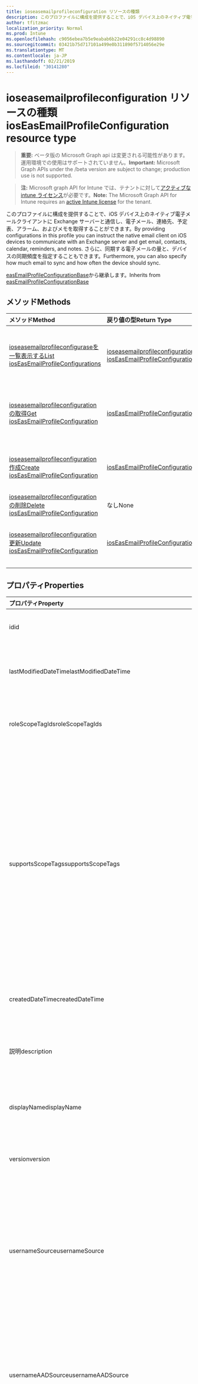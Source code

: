 ```yaml
---
title: ioseasemailprofileconfiguration リソースの種類
description: このプロファイルに構成を提供することで、iOS デバイス上のネイティブ電子メールクライアントに Exchange サーバーと通信し、電子メール、連絡先、予定表、アラーム、およびメモを取得することができます。 さらに、同期する電子メールの量と、デバイスの同期頻度を指定することもできます。
author: tfitzmac
localization_priority: Normal
ms.prod: Intune
ms.openlocfilehash: c9056ebea7b5e9eabab6b22e04291cc8c4d98890
ms.sourcegitcommit: 03421b75d717101a499e0b311890f5714056e29e
ms.translationtype: MT
ms.contentlocale: ja-JP
ms.lasthandoff: 02/21/2019
ms.locfileid: "30141280"
---
```

# <a name="ioseasemailprofileconfiguration-resource-type"></a><span data-ttu-id="a42d5-104">ioseasemailprofileconfiguration リソースの種類</span><span class="sxs-lookup"><span data-stu-id="a42d5-104">iosEasEmailProfileConfiguration resource type</span></span>

> <span data-ttu-id="a42d5-105">**重要:** ベータ版の Microsoft Graph api は変更される可能性があります。運用環境での使用はサポートされていません。</span><span class="sxs-lookup"><span data-stu-id="a42d5-105">**Important:** Microsoft Graph APIs under the /beta version are subject to change; production use is not supported.</span></span>

> <span data-ttu-id="a42d5-106">**注:** Microsoft graph API for Intune では、テナントに対して[アクティブな intune ライセンス](https://go.microsoft.com/fwlink/?linkid=839381)が必要です。</span><span class="sxs-lookup"><span data-stu-id="a42d5-106">**Note:** The Microsoft Graph API for Intune requires an [active Intune license](https://go.microsoft.com/fwlink/?linkid=839381) for the tenant.</span></span>

<span data-ttu-id="a42d5-107">このプロファイルに構成を提供することで、iOS デバイス上のネイティブ電子メールクライアントに Exchange サーバーと通信し、電子メール、連絡先、予定表、アラーム、およびメモを取得することができます。</span><span class="sxs-lookup"><span data-stu-id="a42d5-107">By providing configurations in this profile you can instruct the native email client on iOS devices to communicate with an Exchange server and get email, contacts, calendar, reminders, and notes.</span></span> <span data-ttu-id="a42d5-108">さらに、同期する電子メールの量と、デバイスの同期頻度を指定することもできます。</span><span class="sxs-lookup"><span data-stu-id="a42d5-108">Furthermore, you can also specify how much email to sync and how often the device should sync.</span></span>


<span data-ttu-id="a42d5-109">[easEmailProfileConfigurationBase](../resources/intune-deviceconfig-easemailprofileconfigurationbase.md)から継承します。</span><span class="sxs-lookup"><span data-stu-id="a42d5-109">Inherits from [easEmailProfileConfigurationBase](../resources/intune-deviceconfig-easemailprofileconfigurationbase.md)</span></span>

## <a name="methods"></a><span data-ttu-id="a42d5-110">メソッド</span><span class="sxs-lookup"><span data-stu-id="a42d5-110">Methods</span></span>
|<span data-ttu-id="a42d5-111">メソッド</span><span class="sxs-lookup"><span data-stu-id="a42d5-111">Method</span></span>|<span data-ttu-id="a42d5-112">戻り値の型</span><span class="sxs-lookup"><span data-stu-id="a42d5-112">Return Type</span></span>|<span data-ttu-id="a42d5-113">説明</span><span class="sxs-lookup"><span data-stu-id="a42d5-113">Description</span></span>|
|:---|:---|:---|
|[<span data-ttu-id="a42d5-114">ioseasemailprofileconfiguraseを一覧表示する</span><span class="sxs-lookup"><span data-stu-id="a42d5-114">List iosEasEmailProfileConfigurations</span></span>](../api/intune-deviceconfig-ioseasemailprofileconfiguration-list.md)|<span data-ttu-id="a42d5-115">[ioseasemailprofileconfiguration](../resources/intune-deviceconfig-ioseasemailprofileconfiguration.md)コレクション</span><span class="sxs-lookup"><span data-stu-id="a42d5-115">[iosEasEmailProfileConfiguration](../resources/intune-deviceconfig-ioseasemailprofileconfiguration.md) collection</span></span>|<span data-ttu-id="a42d5-116">[ioseasemailprofileconfiguration](../resources/intune-deviceconfig-ioseasemailprofileconfiguration.md)プロパティオブジェクトのプロパティとリレーションシップをリストします。</span><span class="sxs-lookup"><span data-stu-id="a42d5-116">List properties and relationships of the [iosEasEmailProfileConfiguration](../resources/intune-deviceconfig-ioseasemailprofileconfiguration.md) objects.</span></span>|
|[<span data-ttu-id="a42d5-117">ioseasemailprofileconfiguration の取得</span><span class="sxs-lookup"><span data-stu-id="a42d5-117">Get iosEasEmailProfileConfiguration</span></span>](../api/intune-deviceconfig-ioseasemailprofileconfiguration-get.md)|[<span data-ttu-id="a42d5-118">iosEasEmailProfileConfiguration</span><span class="sxs-lookup"><span data-stu-id="a42d5-118">iosEasEmailProfileConfiguration</span></span>](../resources/intune-deviceconfig-ioseasemailprofileconfiguration.md)|<span data-ttu-id="a42d5-119">[ioseasemailprofileconfiguration](../resources/intune-deviceconfig-ioseasemailprofileconfiguration.md)プロパティオブジェクトのプロパティとリレーションシップを読み取ります。</span><span class="sxs-lookup"><span data-stu-id="a42d5-119">Read properties and relationships of the [iosEasEmailProfileConfiguration](../resources/intune-deviceconfig-ioseasemailprofileconfiguration.md) object.</span></span>|
|[<span data-ttu-id="a42d5-120">ioseasemailprofileconfiguration 作成</span><span class="sxs-lookup"><span data-stu-id="a42d5-120">Create iosEasEmailProfileConfiguration</span></span>](../api/intune-deviceconfig-ioseasemailprofileconfiguration-create.md)|[<span data-ttu-id="a42d5-121">iosEasEmailProfileConfiguration</span><span class="sxs-lookup"><span data-stu-id="a42d5-121">iosEasEmailProfileConfiguration</span></span>](../resources/intune-deviceconfig-ioseasemailprofileconfiguration.md)|<span data-ttu-id="a42d5-122">新しい[ioseasemailprofileconfiguration](../resources/intune-deviceconfig-ioseasemailprofileconfiguration.md)このオブジェクトを作成します。</span><span class="sxs-lookup"><span data-stu-id="a42d5-122">Create a new [iosEasEmailProfileConfiguration](../resources/intune-deviceconfig-ioseasemailprofileconfiguration.md) object.</span></span>|
|[<span data-ttu-id="a42d5-123">ioseasemailprofileconfiguration の削除</span><span class="sxs-lookup"><span data-stu-id="a42d5-123">Delete iosEasEmailProfileConfiguration</span></span>](../api/intune-deviceconfig-ioseasemailprofileconfiguration-delete.md)|<span data-ttu-id="a42d5-124">なし</span><span class="sxs-lookup"><span data-stu-id="a42d5-124">None</span></span>|<span data-ttu-id="a42d5-125">[ioseasemailprofileconfiguration](../resources/intune-deviceconfig-ioseasemailprofileconfiguration.md)を削除します。</span><span class="sxs-lookup"><span data-stu-id="a42d5-125">Deletes a [iosEasEmailProfileConfiguration](../resources/intune-deviceconfig-ioseasemailprofileconfiguration.md).</span></span>|
|[<span data-ttu-id="a42d5-126">ioseasemailprofileconfiguration 更新</span><span class="sxs-lookup"><span data-stu-id="a42d5-126">Update iosEasEmailProfileConfiguration</span></span>](../api/intune-deviceconfig-ioseasemailprofileconfiguration-update.md)|[<span data-ttu-id="a42d5-127">iosEasEmailProfileConfiguration</span><span class="sxs-lookup"><span data-stu-id="a42d5-127">iosEasEmailProfileConfiguration</span></span>](../resources/intune-deviceconfig-ioseasemailprofileconfiguration.md)|<span data-ttu-id="a42d5-128">[ioseasemailprofileconfiguration](../resources/intune-deviceconfig-ioseasemailprofileconfiguration.md)プロパティオブジェクトのプロパティを更新します。</span><span class="sxs-lookup"><span data-stu-id="a42d5-128">Update the properties of a [iosEasEmailProfileConfiguration](../resources/intune-deviceconfig-ioseasemailprofileconfiguration.md) object.</span></span>|

## <a name="properties"></a><span data-ttu-id="a42d5-129">プロパティ</span><span class="sxs-lookup"><span data-stu-id="a42d5-129">Properties</span></span>
|<span data-ttu-id="a42d5-130">プロパティ</span><span class="sxs-lookup"><span data-stu-id="a42d5-130">Property</span></span>|<span data-ttu-id="a42d5-131">型</span><span class="sxs-lookup"><span data-stu-id="a42d5-131">Type</span></span>|<span data-ttu-id="a42d5-132">説明</span><span class="sxs-lookup"><span data-stu-id="a42d5-132">Description</span></span>|
|:---|:---|:---|
|<span data-ttu-id="a42d5-133">id</span><span class="sxs-lookup"><span data-stu-id="a42d5-133">id</span></span>|<span data-ttu-id="a42d5-134">文字列</span><span class="sxs-lookup"><span data-stu-id="a42d5-134">String</span></span>|<span data-ttu-id="a42d5-135">エンティティのキー。</span><span class="sxs-lookup"><span data-stu-id="a42d5-135">Key of the entity.</span></span> <span data-ttu-id="a42d5-136">[deviceConfiguration](../resources/intune-deviceconfig-deviceconfiguration.md) から継承します</span><span class="sxs-lookup"><span data-stu-id="a42d5-136">Inherited from [deviceConfiguration](../resources/intune-deviceconfig-deviceconfiguration.md)</span></span>|
|<span data-ttu-id="a42d5-137">lastModifiedDateTime</span><span class="sxs-lookup"><span data-stu-id="a42d5-137">lastModifiedDateTime</span></span>|<span data-ttu-id="a42d5-138">DateTimeOffset</span><span class="sxs-lookup"><span data-stu-id="a42d5-138">DateTimeOffset</span></span>|<span data-ttu-id="a42d5-139">オブジェクトが最後に変更された DateTime。</span><span class="sxs-lookup"><span data-stu-id="a42d5-139">DateTime the object was last modified.</span></span> <span data-ttu-id="a42d5-140">[deviceConfiguration](../resources/intune-deviceconfig-deviceconfiguration.md) から継承します</span><span class="sxs-lookup"><span data-stu-id="a42d5-140">Inherited from [deviceConfiguration](../resources/intune-deviceconfig-deviceconfiguration.md)</span></span>|
|<span data-ttu-id="a42d5-141">roleScopeTagIds</span><span class="sxs-lookup"><span data-stu-id="a42d5-141">roleScopeTagIds</span></span>|<span data-ttu-id="a42d5-142">String コレクション</span><span class="sxs-lookup"><span data-stu-id="a42d5-142">String collection</span></span>|<span data-ttu-id="a42d5-143">このエンティティインスタンスの範囲タグのリスト。</span><span class="sxs-lookup"><span data-stu-id="a42d5-143">List of Scope Tags for this Entity instance.</span></span> <span data-ttu-id="a42d5-144">[deviceConfiguration](../resources/intune-deviceconfig-deviceconfiguration.md) から継承します</span><span class="sxs-lookup"><span data-stu-id="a42d5-144">Inherited from [deviceConfiguration](../resources/intune-deviceconfig-deviceconfiguration.md)</span></span>|
|<span data-ttu-id="a42d5-145">supportsScopeTags</span><span class="sxs-lookup"><span data-stu-id="a42d5-145">supportsScopeTags</span></span>|<span data-ttu-id="a42d5-146">Boolean</span><span class="sxs-lookup"><span data-stu-id="a42d5-146">Boolean</span></span>|<span data-ttu-id="a42d5-147">基になるデバイス構成がスコープタグの割り当てをサポートしているかどうかを示します。</span><span class="sxs-lookup"><span data-stu-id="a42d5-147">Indicates whether or not the underlying Device Configuration supports the assignment of scope tags.</span></span> <span data-ttu-id="a42d5-148">この値が false である場合、ScopeTags プロパティへの割り当ては許可されません。エンティティは、スコープを持つユーザーには表示されません。</span><span class="sxs-lookup"><span data-stu-id="a42d5-148">Assigning to the ScopeTags property is not allowed when this value is false and entities will not be visible to scoped users.</span></span> <span data-ttu-id="a42d5-149">これは Silverlight で作成された従来のポリシーに対して実行され、Azure ポータルでポリシーを削除して再作成することによって解決できます。</span><span class="sxs-lookup"><span data-stu-id="a42d5-149">This occurs for Legacy policies created in Silverlight and can be resolved by deleting and recreating the policy in the Azure Portal.</span></span> <span data-ttu-id="a42d5-150">このプロパティは読み取りのみ可能です。</span><span class="sxs-lookup"><span data-stu-id="a42d5-150">This property is read-only.</span></span> <span data-ttu-id="a42d5-151">[deviceConfiguration](../resources/intune-deviceconfig-deviceconfiguration.md) から継承します</span><span class="sxs-lookup"><span data-stu-id="a42d5-151">Inherited from [deviceConfiguration](../resources/intune-deviceconfig-deviceconfiguration.md)</span></span>|
|<span data-ttu-id="a42d5-152">createdDateTime</span><span class="sxs-lookup"><span data-stu-id="a42d5-152">createdDateTime</span></span>|<span data-ttu-id="a42d5-153">DateTimeOffset</span><span class="sxs-lookup"><span data-stu-id="a42d5-153">DateTimeOffset</span></span>|<span data-ttu-id="a42d5-154">オブジェクトが作成された DateTime。</span><span class="sxs-lookup"><span data-stu-id="a42d5-154">DateTime the object was created.</span></span> <span data-ttu-id="a42d5-155">[deviceConfiguration](../resources/intune-deviceconfig-deviceconfiguration.md) から継承します</span><span class="sxs-lookup"><span data-stu-id="a42d5-155">Inherited from [deviceConfiguration](../resources/intune-deviceconfig-deviceconfiguration.md)</span></span>|
|<span data-ttu-id="a42d5-156">説明</span><span class="sxs-lookup"><span data-stu-id="a42d5-156">description</span></span>|<span data-ttu-id="a42d5-157">String</span><span class="sxs-lookup"><span data-stu-id="a42d5-157">String</span></span>|<span data-ttu-id="a42d5-158">デバイス構成について管理者が提供した説明。</span><span class="sxs-lookup"><span data-stu-id="a42d5-158">Admin provided description of the Device Configuration.</span></span> <span data-ttu-id="a42d5-159">[deviceConfiguration](../resources/intune-deviceconfig-deviceconfiguration.md) から継承します</span><span class="sxs-lookup"><span data-stu-id="a42d5-159">Inherited from [deviceConfiguration](../resources/intune-deviceconfig-deviceconfiguration.md)</span></span>|
|<span data-ttu-id="a42d5-160">displayName</span><span class="sxs-lookup"><span data-stu-id="a42d5-160">displayName</span></span>|<span data-ttu-id="a42d5-161">String</span><span class="sxs-lookup"><span data-stu-id="a42d5-161">String</span></span>|<span data-ttu-id="a42d5-162">デバイス構成について管理者が指定した名前。</span><span class="sxs-lookup"><span data-stu-id="a42d5-162">Admin provided name of the device configuration.</span></span> <span data-ttu-id="a42d5-163">[deviceConfiguration](../resources/intune-deviceconfig-deviceconfiguration.md) から継承します</span><span class="sxs-lookup"><span data-stu-id="a42d5-163">Inherited from [deviceConfiguration](../resources/intune-deviceconfig-deviceconfiguration.md)</span></span>|
|<span data-ttu-id="a42d5-164">version</span><span class="sxs-lookup"><span data-stu-id="a42d5-164">version</span></span>|<span data-ttu-id="a42d5-165">Int32</span><span class="sxs-lookup"><span data-stu-id="a42d5-165">Int32</span></span>|<span data-ttu-id="a42d5-166">デバイス構成のバージョン。</span><span class="sxs-lookup"><span data-stu-id="a42d5-166">Version of the device configuration.</span></span> <span data-ttu-id="a42d5-167">[deviceConfiguration](../resources/intune-deviceconfig-deviceconfiguration.md) から継承します</span><span class="sxs-lookup"><span data-stu-id="a42d5-167">Inherited from [deviceConfiguration](../resources/intune-deviceconfig-deviceconfiguration.md)</span></span>|
|<span data-ttu-id="a42d5-168">usernameSource</span><span class="sxs-lookup"><span data-stu-id="a42d5-168">usernameSource</span></span>|[<span data-ttu-id="a42d5-169">useremailsource</span><span class="sxs-lookup"><span data-stu-id="a42d5-169">userEmailSource</span></span>](../resources/intune-deviceconfig-useremailsource.md)|<span data-ttu-id="a42d5-170">ユーザー名属性。 AAD から選択され、デバイスにインストールする前にこのプロファイルに挿入されます。</span><span class="sxs-lookup"><span data-stu-id="a42d5-170">Username attribute that is picked from AAD and injected into this profile before installing on the device.</span></span> <span data-ttu-id="a42d5-171">[easEmailProfileConfigurationBase](../resources/intune-deviceconfig-easemailprofileconfigurationbase.md)から継承されます。</span><span class="sxs-lookup"><span data-stu-id="a42d5-171">Inherited from [easEmailProfileConfigurationBase](../resources/intune-deviceconfig-easemailprofileconfigurationbase.md).</span></span> <span data-ttu-id="a42d5-172">使用可能な値は、`userPrincipalName`、`primarySmtpAddress` です。</span><span class="sxs-lookup"><span data-stu-id="a42d5-172">Possible values are: `userPrincipalName`, `primarySmtpAddress`.</span></span>|
|<span data-ttu-id="a42d5-173">usernameAADSource</span><span class="sxs-lookup"><span data-stu-id="a42d5-173">usernameAADSource</span></span>|[<span data-ttu-id="a42d5-174">usernameSource</span><span class="sxs-lookup"><span data-stu-id="a42d5-174">usernameSource</span></span>](../resources/intune-deviceconfig-usernamesource.md)|<span data-ttu-id="a42d5-175">メールプロファイルのユーザー名を取得するために使用される AAD フィールドの名前。</span><span class="sxs-lookup"><span data-stu-id="a42d5-175">Name of the AAD field, that will be used to retrieve UserName for email profile.</span></span> <span data-ttu-id="a42d5-176">[easEmailProfileConfigurationBase](../resources/intune-deviceconfig-easemailprofileconfigurationbase.md)から継承されます。</span><span class="sxs-lookup"><span data-stu-id="a42d5-176">Inherited from [easEmailProfileConfigurationBase](../resources/intune-deviceconfig-easemailprofileconfigurationbase.md).</span></span> <span data-ttu-id="a42d5-177">可能な値は `userPrincipalName`、`primarySmtpAddress`、`samAccountName` です。</span><span class="sxs-lookup"><span data-stu-id="a42d5-177">Possible values are: `userPrincipalName`, `primarySmtpAddress`, `samAccountName`.</span></span>|
|<span data-ttu-id="a42d5-178">userdomainnamesource</span><span class="sxs-lookup"><span data-stu-id="a42d5-178">userDomainNameSource</span></span>|[<span data-ttu-id="a42d5-179">domainNameSource</span><span class="sxs-lookup"><span data-stu-id="a42d5-179">domainNameSource</span></span>](../resources/intune-deviceconfig-domainnamesource.md)|<span data-ttu-id="a42d5-180">userdomainname 属性。 AAD から選択され、デバイスにインストールする前にこのプロファイルに挿入されます。</span><span class="sxs-lookup"><span data-stu-id="a42d5-180">UserDomainname attribute that is picked from AAD and injected into this profile before installing on the device.</span></span> <span data-ttu-id="a42d5-181">[easEmailProfileConfigurationBase](../resources/intune-deviceconfig-easemailprofileconfigurationbase.md)から継承されます。</span><span class="sxs-lookup"><span data-stu-id="a42d5-181">Inherited from [easEmailProfileConfigurationBase](../resources/intune-deviceconfig-easemailprofileconfigurationbase.md).</span></span> <span data-ttu-id="a42d5-182">使用可能な値は、`fullDomainName`、`netBiosDomainName` です。</span><span class="sxs-lookup"><span data-stu-id="a42d5-182">Possible values are: `fullDomainName`, `netBiosDomainName`.</span></span>|
|<span data-ttu-id="a42d5-183">customdomainname</span><span class="sxs-lookup"><span data-stu-id="a42d5-183">customDomainName</span></span>|<span data-ttu-id="a42d5-184">String</span><span class="sxs-lookup"><span data-stu-id="a42d5-184">String</span></span>|<span data-ttu-id="a42d5-185">デバイスにインストールする前に電子メールプロファイルを生成するときに使用するカスタムドメイン名の値。</span><span class="sxs-lookup"><span data-stu-id="a42d5-185">Custom domain name value used while generating an email profile before installing on the device.</span></span> <span data-ttu-id="a42d5-186">[easEmailProfileConfigurationBase](../resources/intune-deviceconfig-easemailprofileconfigurationbase.md)から継承します。</span><span class="sxs-lookup"><span data-stu-id="a42d5-186">Inherited from [easEmailProfileConfigurationBase](../resources/intune-deviceconfig-easemailprofileconfigurationbase.md)</span></span>|
|<span data-ttu-id="a42d5-187">accountName</span><span class="sxs-lookup"><span data-stu-id="a42d5-187">accountName</span></span>|<span data-ttu-id="a42d5-188">String</span><span class="sxs-lookup"><span data-stu-id="a42d5-188">String</span></span>|<span data-ttu-id="a42d5-189">アカウント名。</span><span class="sxs-lookup"><span data-stu-id="a42d5-189">Account name.</span></span>|
|<span data-ttu-id="a42d5-190">authenticationMethod</span><span class="sxs-lookup"><span data-stu-id="a42d5-190">authenticationMethod</span></span>|[<span data-ttu-id="a42d5-191">easauthenticationmethod</span><span class="sxs-lookup"><span data-stu-id="a42d5-191">easAuthenticationMethod</span></span>](../resources/intune-deviceconfig-easauthenticationmethod.md)|<span data-ttu-id="a42d5-192">この電子メールプロファイルの認証方法。</span><span class="sxs-lookup"><span data-stu-id="a42d5-192">Authentication method for this Email profile.</span></span> <span data-ttu-id="a42d5-193">使用可能な値は、`usernameAndPassword`、`certificate` です。</span><span class="sxs-lookup"><span data-stu-id="a42d5-193">Possible values are: `usernameAndPassword`, `certificate`.</span></span>|
|<span data-ttu-id="a42d5-194">blockmovingmessagestooruncommand/電子メールアカウント</span><span class="sxs-lookup"><span data-stu-id="a42d5-194">blockMovingMessagesToOtherEmailAccounts</span></span>|<span data-ttu-id="a42d5-195">Boolean</span><span class="sxs-lookup"><span data-stu-id="a42d5-195">Boolean</span></span>|<span data-ttu-id="a42d5-196">他の電子メールアカウントへのメッセージの移動をブロックするかどうかを示します。</span><span class="sxs-lookup"><span data-stu-id="a42d5-196">Indicates whether or not to block moving messages to other email accounts.</span></span>|
|<span data-ttu-id="a42d5-197">blockSendingEmailFromThirdPartyApps</span><span class="sxs-lookup"><span data-stu-id="a42d5-197">blockSendingEmailFromThirdPartyApps</span></span>|<span data-ttu-id="a42d5-198">Boolean</span><span class="sxs-lookup"><span data-stu-id="a42d5-198">Boolean</span></span>|<span data-ttu-id="a42d5-199">サードパーティ製アプリからの電子メールの送信をブロックするかどうかを示します。</span><span class="sxs-lookup"><span data-stu-id="a42d5-199">Indicates whether or not to block sending email from third party apps.</span></span>|
|<span data-ttu-id="a42d5-200">blockSyncingRecentlyUsedEmailAddresses</span><span class="sxs-lookup"><span data-stu-id="a42d5-200">blockSyncingRecentlyUsedEmailAddresses</span></span>|<span data-ttu-id="a42d5-201">Boolean</span><span class="sxs-lookup"><span data-stu-id="a42d5-201">Boolean</span></span>|<span data-ttu-id="a42d5-202">最近使用した電子メールアドレスの同期をブロックするかどうかを示します (たとえば、新しい電子メールを作成する場合)。</span><span class="sxs-lookup"><span data-stu-id="a42d5-202">Indicates whether or not to block syncing recently used email addresses, for instance - when composing new email.</span></span>|
|<span data-ttu-id="a42d5-203">durationOfEmailToSync</span><span class="sxs-lookup"><span data-stu-id="a42d5-203">durationOfEmailToSync</span></span>|[<span data-ttu-id="a42d5-204">emailsyncduration</span><span class="sxs-lookup"><span data-stu-id="a42d5-204">emailSyncDuration</span></span>](../resources/intune-deviceconfig-emailsyncduration.md)|<span data-ttu-id="a42d5-205">電子メールを同期する時間。</span><span class="sxs-lookup"><span data-stu-id="a42d5-205">Duration of time email should be synced back to.</span></span> <span data-ttu-id="a42d5-206">.</span><span class="sxs-lookup"><span data-stu-id="a42d5-206"></span></span> <span data-ttu-id="a42d5-207">可能な値は、`userDefined`、`oneDay`、`threeDays`、`oneWeek`、`twoWeeks`、`oneMonth`、`unlimited` です。</span><span class="sxs-lookup"><span data-stu-id="a42d5-207">Possible values are: `userDefined`, `oneDay`, `threeDays`, `oneWeek`, `twoWeeks`, `oneMonth`, `unlimited`.</span></span>|
|<span data-ttu-id="a42d5-208">emailaddresssource</span><span class="sxs-lookup"><span data-stu-id="a42d5-208">emailAddressSource</span></span>|[<span data-ttu-id="a42d5-209">useremailsource</span><span class="sxs-lookup"><span data-stu-id="a42d5-209">userEmailSource</span></span>](../resources/intune-deviceconfig-useremailsource.md)|<span data-ttu-id="a42d5-210">AAD から選択され、デバイスにインストールする前にこのプロファイルに挿入される電子メール属性。</span><span class="sxs-lookup"><span data-stu-id="a42d5-210">Email attribute that is picked from AAD and injected into this profile before installing on the device.</span></span> <span data-ttu-id="a42d5-211">使用可能な値は、`userPrincipalName`、`primarySmtpAddress` です。</span><span class="sxs-lookup"><span data-stu-id="a42d5-211">Possible values are: `userPrincipalName`, `primarySmtpAddress`.</span></span>|
|<span data-ttu-id="a42d5-212">hostName</span><span class="sxs-lookup"><span data-stu-id="a42d5-212">hostName</span></span>|<span data-ttu-id="a42d5-213">String</span><span class="sxs-lookup"><span data-stu-id="a42d5-213">String</span></span>|<span data-ttu-id="a42d5-214">ネイティブメールアプリが接続する Exchange の場所 (URL)。</span><span class="sxs-lookup"><span data-stu-id="a42d5-214">Exchange location that (URL) that the native mail app connects to.</span></span>|
|<span data-ttu-id="a42d5-215">requireSmime</span><span class="sxs-lookup"><span data-stu-id="a42d5-215">requireSmime</span></span>|<span data-ttu-id="a42d5-216">Boolean</span><span class="sxs-lookup"><span data-stu-id="a42d5-216">Boolean</span></span>|<span data-ttu-id="a42d5-217">S/MIME 証明書を使用するかどうかを示します。</span><span class="sxs-lookup"><span data-stu-id="a42d5-217">Indicates whether or not to use S/MIME certificate.</span></span>|
|<span data-ttu-id="a42d5-218">smimeEnablePerMessageSwitch</span><span class="sxs-lookup"><span data-stu-id="a42d5-218">smimeEnablePerMessageSwitch</span></span>|<span data-ttu-id="a42d5-219">Boolean</span><span class="sxs-lookup"><span data-stu-id="a42d5-219">Boolean</span></span>|<span data-ttu-id="a42d5-220">暗号化されていない電子メールを許可するかどうかを示します。</span><span class="sxs-lookup"><span data-stu-id="a42d5-220">Indicates whether or not to allow unencrypted emails.</span></span>|
|<span data-ttu-id="a42d5-221">smimeEncryptByDefaultEnabled</span><span class="sxs-lookup"><span data-stu-id="a42d5-221">smimeEncryptByDefaultEnabled</span></span>|<span data-ttu-id="a42d5-222">Boolean</span><span class="sxs-lookup"><span data-stu-id="a42d5-222">Boolean</span></span>|<span data-ttu-id="a42d5-223">true S/MIME 暗号化に設定すると、既定で有効になります。</span><span class="sxs-lookup"><span data-stu-id="a42d5-223">If set to true S/MIME encryption is enabled by default.</span></span>|
|<span data-ttu-id="a42d5-224">smimeSigningEnabled</span><span class="sxs-lookup"><span data-stu-id="a42d5-224">smimeSigningEnabled</span></span>|<span data-ttu-id="a42d5-225">Boolean</span><span class="sxs-lookup"><span data-stu-id="a42d5-225">Boolean</span></span>|<span data-ttu-id="a42d5-226">このアカウントに対して true S/MIME 署名を有効に設定した場合</span><span class="sxs-lookup"><span data-stu-id="a42d5-226">If set to true S/MIME signing is enabled for this account</span></span>|
|<span data-ttu-id="a42d5-227">smimeSigningUserOverrideEnabled</span><span class="sxs-lookup"><span data-stu-id="a42d5-227">smimeSigningUserOverrideEnabled</span></span>|<span data-ttu-id="a42d5-228">Boolean</span><span class="sxs-lookup"><span data-stu-id="a42d5-228">Boolean</span></span>|<span data-ttu-id="a42d5-229">true に設定されている場合、ユーザーは S/MIME の署名のオンとオフを切り替えることができます。</span><span class="sxs-lookup"><span data-stu-id="a42d5-229">If set to true, the user can toggle S/MIME signing on or off.</span></span>|
|<span data-ttu-id="a42d5-230">smimeEncryptByDefaultUserOverrideEnabled</span><span class="sxs-lookup"><span data-stu-id="a42d5-230">smimeEncryptByDefaultUserOverrideEnabled</span></span>|<span data-ttu-id="a42d5-231">Boolean</span><span class="sxs-lookup"><span data-stu-id="a42d5-231">Boolean</span></span>|<span data-ttu-id="a42d5-232">true に設定されている場合、ユーザーは既定の設定で暗号化を切り替えることができます。</span><span class="sxs-lookup"><span data-stu-id="a42d5-232">If set to true, the user can toggle the encryption by default setting.</span></span>|
|<span data-ttu-id="a42d5-233">smimeSigningCertificateUserOverrideEnabled</span><span class="sxs-lookup"><span data-stu-id="a42d5-233">smimeSigningCertificateUserOverrideEnabled</span></span>|<span data-ttu-id="a42d5-234">Boolean</span><span class="sxs-lookup"><span data-stu-id="a42d5-234">Boolean</span></span>|<span data-ttu-id="a42d5-235">true に設定されている場合、ユーザーは署名 id を選択できます。</span><span class="sxs-lookup"><span data-stu-id="a42d5-235">If set to true, the user can select the signing identity.</span></span>|
|<span data-ttu-id="a42d5-236">smimeEncryptionCertificateUserOverrideEnabled</span><span class="sxs-lookup"><span data-stu-id="a42d5-236">smimeEncryptionCertificateUserOverrideEnabled</span></span>|<span data-ttu-id="a42d5-237">Boolean</span><span class="sxs-lookup"><span data-stu-id="a42d5-237">Boolean</span></span>|<span data-ttu-id="a42d5-238">true に設定されている場合、ユーザーは S/MIME 暗号化 id を選択できます。</span><span class="sxs-lookup"><span data-stu-id="a42d5-238">If set to true the user can select the S/MIME encryption identity.</span></span> |
|<span data-ttu-id="a42d5-239">requireSsl</span><span class="sxs-lookup"><span data-stu-id="a42d5-239">requireSsl</span></span>|<span data-ttu-id="a42d5-240">Boolean</span><span class="sxs-lookup"><span data-stu-id="a42d5-240">Boolean</span></span>|<span data-ttu-id="a42d5-241">SSL を使用するかどうかを示します。</span><span class="sxs-lookup"><span data-stu-id="a42d5-241">Indicates whether or not to use SSL.</span></span>|
|<span data-ttu-id="a42d5-242">useoauth</span><span class="sxs-lookup"><span data-stu-id="a42d5-242">useOAuth</span></span>|<span data-ttu-id="a42d5-243">Boolean</span><span class="sxs-lookup"><span data-stu-id="a42d5-243">Boolean</span></span>|<span data-ttu-id="a42d5-244">接続で認証に OAuth を使用するかどうかを指定します。</span><span class="sxs-lookup"><span data-stu-id="a42d5-244">Specifies whether the connection should use OAuth for authentication.</span></span>|

## <a name="relationships"></a><span data-ttu-id="a42d5-245">リレーションシップ</span><span class="sxs-lookup"><span data-stu-id="a42d5-245">Relationships</span></span>
|<span data-ttu-id="a42d5-246">リレーションシップ</span><span class="sxs-lookup"><span data-stu-id="a42d5-246">Relationship</span></span>|<span data-ttu-id="a42d5-247">型</span><span class="sxs-lookup"><span data-stu-id="a42d5-247">Type</span></span>|<span data-ttu-id="a42d5-248">説明</span><span class="sxs-lookup"><span data-stu-id="a42d5-248">Description</span></span>|
|:---|:---|:---|
|<span data-ttu-id="a42d5-249">groupAssignments</span><span class="sxs-lookup"><span data-stu-id="a42d5-249">groupAssignments</span></span>|<span data-ttu-id="a42d5-250">[deviceConfigurationGroupAssignment](../resources/intune-deviceconfig-deviceconfigurationgroupassignment.md)コレクション</span><span class="sxs-lookup"><span data-stu-id="a42d5-250">[deviceConfigurationGroupAssignment](../resources/intune-deviceconfig-deviceconfigurationgroupassignment.md) collection</span></span>|<span data-ttu-id="a42d5-251">デバイスの構成プロファイルのグループ割り当てのリストです。</span><span class="sxs-lookup"><span data-stu-id="a42d5-251">The list of group assignments for the device configuration profile.</span></span> <span data-ttu-id="a42d5-252">[deviceConfiguration](../resources/intune-deviceconfig-deviceconfiguration.md) から継承します</span><span class="sxs-lookup"><span data-stu-id="a42d5-252">Inherited from [deviceConfiguration](../resources/intune-deviceconfig-deviceconfiguration.md)</span></span>|
|<span data-ttu-id="a42d5-253">assignments</span><span class="sxs-lookup"><span data-stu-id="a42d5-253">assignments</span></span>|<span data-ttu-id="a42d5-254">[deviceConfigurationAssignment](../resources/intune-deviceconfig-deviceconfigurationassignment.md) コレクション</span><span class="sxs-lookup"><span data-stu-id="a42d5-254">[deviceConfigurationAssignment](../resources/intune-deviceconfig-deviceconfigurationassignment.md) collection</span></span>|<span data-ttu-id="a42d5-255">デバイスの構成プロファイルの割り当てのリスト。</span><span class="sxs-lookup"><span data-stu-id="a42d5-255">The list of assignments for the device configuration profile.</span></span> <span data-ttu-id="a42d5-256">[deviceConfiguration](../resources/intune-deviceconfig-deviceconfiguration.md) から継承します</span><span class="sxs-lookup"><span data-stu-id="a42d5-256">Inherited from [deviceConfiguration](../resources/intune-deviceconfig-deviceconfiguration.md)</span></span>|
|<span data-ttu-id="a42d5-257">deviceStatuses</span><span class="sxs-lookup"><span data-stu-id="a42d5-257">deviceStatuses</span></span>|<span data-ttu-id="a42d5-258">[deviceConfigurationDeviceStatus](../resources/intune-deviceconfig-deviceconfigurationdevicestatus.md) コレクション</span><span class="sxs-lookup"><span data-stu-id="a42d5-258">[deviceConfigurationDeviceStatus](../resources/intune-deviceconfig-deviceconfigurationdevicestatus.md) collection</span></span>|<span data-ttu-id="a42d5-259">デバイスごとのデバイス構成のインストール状況。</span><span class="sxs-lookup"><span data-stu-id="a42d5-259">Device configuration installation status by device.</span></span> <span data-ttu-id="a42d5-260">[deviceConfiguration](../resources/intune-deviceconfig-deviceconfiguration.md) から継承します</span><span class="sxs-lookup"><span data-stu-id="a42d5-260">Inherited from [deviceConfiguration](../resources/intune-deviceconfig-deviceconfiguration.md)</span></span>|
|<span data-ttu-id="a42d5-261">userStatuses</span><span class="sxs-lookup"><span data-stu-id="a42d5-261">userStatuses</span></span>|<span data-ttu-id="a42d5-262">[deviceConfigurationUserStatus](../resources/intune-deviceconfig-deviceconfigurationuserstatus.md) コレクション</span><span class="sxs-lookup"><span data-stu-id="a42d5-262">[deviceConfigurationUserStatus](../resources/intune-deviceconfig-deviceconfigurationuserstatus.md) collection</span></span>|<span data-ttu-id="a42d5-263">ユーザーごとのデバイス構成のインストール状態。</span><span class="sxs-lookup"><span data-stu-id="a42d5-263">Device configuration installation status by user.</span></span> <span data-ttu-id="a42d5-264">[deviceConfiguration](../resources/intune-deviceconfig-deviceconfiguration.md) から継承します</span><span class="sxs-lookup"><span data-stu-id="a42d5-264">Inherited from [deviceConfiguration](../resources/intune-deviceconfig-deviceconfiguration.md)</span></span>|
|<span data-ttu-id="a42d5-265">deviceStatusOverview</span><span class="sxs-lookup"><span data-stu-id="a42d5-265">deviceStatusOverview</span></span>|[<span data-ttu-id="a42d5-266">deviceConfigurationDeviceOverview</span><span class="sxs-lookup"><span data-stu-id="a42d5-266">deviceConfigurationDeviceOverview</span></span>](../resources/intune-deviceconfig-deviceconfigurationdeviceoverview.md)|<span data-ttu-id="a42d5-267">デバイス構成のデバイス状態の概要 ([deviceConfiguration](../resources/intune-deviceconfig-deviceconfiguration.md) から継承)</span><span class="sxs-lookup"><span data-stu-id="a42d5-267">Device Configuration devices status overview Inherited from [deviceConfiguration](../resources/intune-deviceconfig-deviceconfiguration.md)</span></span>|
|<span data-ttu-id="a42d5-268">userStatusOverview</span><span class="sxs-lookup"><span data-stu-id="a42d5-268">userStatusOverview</span></span>|[<span data-ttu-id="a42d5-269">deviceConfigurationUserOverview</span><span class="sxs-lookup"><span data-stu-id="a42d5-269">deviceConfigurationUserOverview</span></span>](../resources/intune-deviceconfig-deviceconfigurationuseroverview.md)|<span data-ttu-id="a42d5-270">デバイス構成のユーザー状態の概要 ([deviceConfiguration](../resources/intune-deviceconfig-deviceconfiguration.md) から継承)</span><span class="sxs-lookup"><span data-stu-id="a42d5-270">Device Configuration users status overview Inherited from [deviceConfiguration](../resources/intune-deviceconfig-deviceconfiguration.md)</span></span>|
|<span data-ttu-id="a42d5-271">deviceSettingStateSummaries</span><span class="sxs-lookup"><span data-stu-id="a42d5-271">deviceSettingStateSummaries</span></span>|<span data-ttu-id="a42d5-272">[settingStateDeviceSummary](../resources/intune-deviceconfig-settingstatedevicesummary.md) コレクション</span><span class="sxs-lookup"><span data-stu-id="a42d5-272">[settingStateDeviceSummary](../resources/intune-deviceconfig-settingstatedevicesummary.md) collection</span></span>|<span data-ttu-id="a42d5-273">デバイス構成設定状態のデバイスの要約 ([deviceConfiguration](../resources/intune-deviceconfig-deviceconfiguration.md) から継承)</span><span class="sxs-lookup"><span data-stu-id="a42d5-273">Device Configuration Setting State Device Summary Inherited from [deviceConfiguration](../resources/intune-deviceconfig-deviceconfiguration.md)</span></span>|
|<span data-ttu-id="a42d5-274">identityCertificate</span><span class="sxs-lookup"><span data-stu-id="a42d5-274">identityCertificate</span></span>|[<span data-ttu-id="a42d5-275">iosCertificateProfileBase</span><span class="sxs-lookup"><span data-stu-id="a42d5-275">iosCertificateProfileBase</span></span>](../resources/intune-deviceconfig-ioscertificateprofilebase.md)|<span data-ttu-id="a42d5-276">id 証明書。</span><span class="sxs-lookup"><span data-stu-id="a42d5-276">Identity certificate.</span></span>|
|<span data-ttu-id="a42d5-277">smimeSigningCertificate</span><span class="sxs-lookup"><span data-stu-id="a42d5-277">smimeSigningCertificate</span></span>|[<span data-ttu-id="a42d5-278">iosCertificateProfile</span><span class="sxs-lookup"><span data-stu-id="a42d5-278">iosCertificateProfile</span></span>](../resources/intune-deviceconfig-ioscertificateprofile.md)|<span data-ttu-id="a42d5-279">S/MIME 署名証明書。</span><span class="sxs-lookup"><span data-stu-id="a42d5-279">S/MIME signing certificate.</span></span>|
|<span data-ttu-id="a42d5-280">smimeEncryptionCertificate</span><span class="sxs-lookup"><span data-stu-id="a42d5-280">smimeEncryptionCertificate</span></span>|[<span data-ttu-id="a42d5-281">iosCertificateProfile</span><span class="sxs-lookup"><span data-stu-id="a42d5-281">iosCertificateProfile</span></span>](../resources/intune-deviceconfig-ioscertificateprofile.md)|<span data-ttu-id="a42d5-282">S/MIME 暗号化証明書。</span><span class="sxs-lookup"><span data-stu-id="a42d5-282">S/MIME encryption certificate.</span></span>|

## <a name="json-representation"></a><span data-ttu-id="a42d5-283">JSON 表記</span><span class="sxs-lookup"><span data-stu-id="a42d5-283">JSON Representation</span></span>
<span data-ttu-id="a42d5-284">以下は、リソースの JSON 表記です。</span><span class="sxs-lookup"><span data-stu-id="a42d5-284">Here is a JSON representation of the resource.</span></span>
<!-- {
  "blockType": "resource",
  "keyProperty": "id",
  "@odata.type": "microsoft.graph.iosEasEmailProfileConfiguration"
}
-->
``` json
{
  "@odata.type": "#microsoft.graph.iosEasEmailProfileConfiguration",
  "id": "String (identifier)",
  "lastModifiedDateTime": "String (timestamp)",
  "roleScopeTagIds": [
    "String"
  ],
  "supportsScopeTags": true,
  "createdDateTime": "String (timestamp)",
  "description": "String",
  "displayName": "String",
  "version": 1024,
  "usernameSource": "String",
  "usernameAADSource": "String",
  "userDomainNameSource": "String",
  "customDomainName": "String",
  "accountName": "String",
  "authenticationMethod": "String",
  "blockMovingMessagesToOtherEmailAccounts": true,
  "blockSendingEmailFromThirdPartyApps": true,
  "blockSyncingRecentlyUsedEmailAddresses": true,
  "durationOfEmailToSync": "String",
  "emailAddressSource": "String",
  "hostName": "String",
  "requireSmime": true,
  "smimeEnablePerMessageSwitch": true,
  "smimeEncryptByDefaultEnabled": true,
  "smimeSigningEnabled": true,
  "smimeSigningUserOverrideEnabled": true,
  "smimeEncryptByDefaultUserOverrideEnabled": true,
  "smimeSigningCertificateUserOverrideEnabled": true,
  "smimeEncryptionCertificateUserOverrideEnabled": true,
  "requireSsl": true,
  "useOAuth": true
}
```




